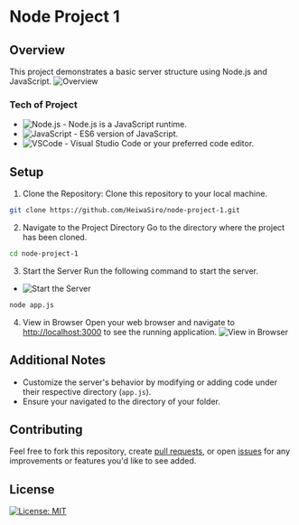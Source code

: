 # Node Project 1
## Overview
This project demonstrates a basic server structure using Node.js and JavaScript.
![Overview](https://i.ibb.co/G9nkkgz/Screenshot-2024-07-02-192022.png)
### Tech of Project
- ![Node.js](https://img.shields.io/badge/Node.js-v22.3.0-green) - Node.js is a JavaScript runtime.
- ![JavaScript](https://img.shields.io/badge/JavaScript-ES6-yellow) - ES6 version of JavaScript.
- ![VSCode](https://img.shields.io/badge/VSCode-Recommended-lightgrey) - Visual Studio Code or your preferred code editor.
## Setup
1. Clone the Repository: Clone this repository to your local machine.
```bash
git clone https://github.com/HeiwaSiro/node-project-1.git
```
2. Navigate to the Project Directory
Go to the directory where the project has been cloned.
```bash
cd node-project-1
```
3. Start the Server
Run the following command to start the server.
- ![Start the Server](https://i.ibb.co/v3zz4xW/Screenshot-2024-07-02-191321.png)
```bash
node app.js
```
4. View in Browser
Open your web browser and navigate to [http://localhost:3000](http://127.0.0.1:3000/) to see the running application.
![View in Browser](https://i.ibb.co/BBshjyX/Screenshot-2024-07-02-191356.png)
## Additional Notes
- Customize the server's behavior by modifying or adding code under their respective directory (`app.js`).
- Ensure your navigated to the directory of your folder.
## Contributing
Feel free to fork this repository, create [pull requests](https://github.com/HeiwaSiro/node-project-1/pulls), or open [issues](https://github.com/HeiwaSiro/node-project-1/issues) for any improvements or features you'd like to see added.
## License
[![License: MIT](https://img.shields.io/badge/License-MIT-yellow.svg)](https://opensource.org/licenses/MIT)
